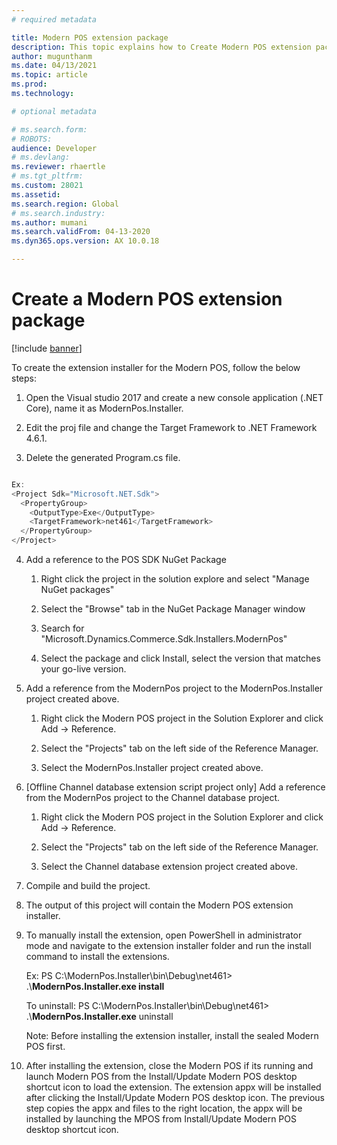 ```yaml
---
# required metadata

title: Modern POS extension package 
description: This topic explains how to Create Modern POS extension package.
author: mugunthanm
ms.date: 04/13/2021
ms.topic: article
ms.prod: 
ms.technology: 

# optional metadata

# ms.search.form: 
# ROBOTS: 
audience: Developer
# ms.devlang: 
ms.reviewer: rhaertle
# ms.tgt_pltfrm: 
ms.custom: 28021
ms.assetid: 
ms.search.region: Global
# ms.search.industry: 
ms.author: mumani
ms.search.validFrom: 04-13-2020
ms.dyn365.ops.version: AX 10.0.18

---
```


# Create a Modern POS extension package 

[!include [banner](../includes/banner.md)]

To create the extension installer for the Modern POS, follow the below steps:

1.  Open the Visual studio 2017 and create a new console application (.NET Core), name it as ModernPos.Installer.

2.  Edit the proj file and change the Target Framework to .NET Framework 4.6.1.

3.  Delete the generated Program.cs file.

```Javascript

Ex: 
<Project Sdk="Microsoft.NET.Sdk">
  <PropertyGroup>
    <OutputType>Exe</OutputType>
    <TargetFramework>net461</TargetFramework>
  </PropertyGroup>
</Project>

```

4.  Add a reference to the POS SDK NuGet Package

    1.  Right click the project in the solution explore and select "Manage NuGet packages"

    2.  Select the "Browse" tab in the NuGet Package Manager window

    3.  Search for "Microsoft.Dynamics.Commerce.Sdk.Installers.ModernPos"

    4.  Select the package and click Install, select the version that matches your go-live version.

5.  Add a reference from the ModernPos project to the ModernPos.Installer project created above.

    1.  Right click the Modern POS project in the Solution Explorer and click Add -&gt; Reference.

    2.  Select the "Projects" tab on the left side of the Reference Manager.

    3.  Select the ModernPos.Installer project created above.

6.  \[Offline Channel database extension script project only\] Add a reference from the ModernPos project to the Channel database project.

    1.  Right click the Modern POS project in the Solution Explorer and click Add -&gt; Reference.

    2.  Select the "Projects" tab on the left side of the Reference Manager.

    3.  Select the Channel database extension project created above.

7.  Compile and build the project.

8.  The output of this project will contain the Modern POS extension installer.

9.  To manually install the extension, open PowerShell in administrator mode and navigate to the extension installer folder and run the install command to install the extensions.

    Ex: PS C:\\ModernPos.Installer\\bin\\Debug\\net461&gt; .\\**ModernPos.Installer.exe install**

    To uninstall: PS C:\\ModernPos.Installer\\bin\\Debug\\net461&gt; .\\**ModernPos.Installer.exe** uninstall

    Note: Before installing the extension installer, install the sealed Modern POS first.

10. After installing the extension, close the Modern POS if its running and launch Modern POS from the Install/Update Modern POS desktop shortcut icon to load the extension. The extension appx will be installed after clicking the Install/Update Modern POS desktop icon. The previous step copies the appx and files to the right location, the appx will be installed by launching the MPOS from Install/Update Modern POS desktop shortcut icon.
